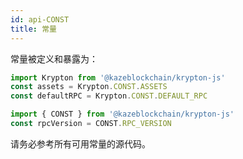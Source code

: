 ```yaml
---
id: api-CONST
title: 常量
---
```


常量被定义和暴露为：

```js
import Krypton from '@kazeblockchain/krypton-js'
const assets = Krypton.CONST.ASSETS
const defaultRPC = Krypton.CONST.DEFAULT_RPC

import { CONST } from '@kazeblockchain/krypton-js'
const rpcVersion = CONST.RPC_VERSION
```

请务必参考所有可用常量的源代码。
